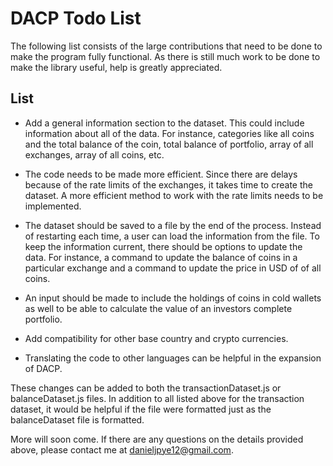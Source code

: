 # DACP Todo List

The following list consists of the large contributions that need to be done to make the program
fully functional. As there is still much work to be done to make the library useful, help is greatly
appreciated.

## List

* Add a general information section to the dataset. This could include information about all of the
data. For instance, categories like all coins and the total balance of the coin, total balance of
portfolio, array of all exchanges, array of all coins, etc.

* The code needs to be made more efficient. Since there are delays because of the rate limits of the
exchanges, it takes time to create the dataset. A more efficient method to work with the rate limits
needs to be implemented.

* The dataset should be saved to a file by the end of the process. Instead of restarting each time,
a user can load the information from the file. To keep the information current, there should be
options to update the data. For instance, a command to update the balance of coins in a particular
exchange and a command to update the price in USD of of all coins.

* An input should be made to include the holdings of coins in cold wallets as well to be able to
calculate the value of an investors complete portfolio.

* Add compatibility for other base country and crypto currencies.

* Translating the code to other languages can be helpful in the expansion of DACP.

These changes can be added to both the transactionDataset.js or balanceDataset.js files. In addition
to all listed above for the transaction dataset, it would be helpful if the file were formatted just
as the balanceDataset file is formatted.

More will soon come. If there are any questions on the details provided above, please contact me at
danieljpye12@gmail.com.
